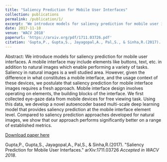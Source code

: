 ```yaml
---
title: "Saliency Prediction for Mobile User Interfaces"
collection: publications
permalink: /publication/1/
excerpt: 'We introduce models for saliency prediction for mobile user interfaces. A mobile interface may include elements like buttons, text, etc. in addition to natural images which enable performing a variety of tasks. Saliency in natural images is a well studied area. However, given the difference in what constitutes a mobile interface, and the usage context of these devices, we postulate that saliency prediction for mobile interface images requires a fresh approach. Mobile interface design involves operating on elements, the building blocks of the interface. We first collected eye-gaze data from mobile devices for free viewing task. Using this data, we develop a novel autoencoder based multi-scale deep learning model that provides saliency prediction at the mobile interface element level. Compared to saliency prediction approaches developed for natural images, we show that our approach performs significantly better on a range of established metrics.'
date: 2017-11-10
venue: 'WACV 2018'
paperurl: 'https://arxiv.org/pdf/1711.03726.pdf'
citation: 'Gupta,P., Gupta,S., Jayagopal,A., Pal,S., & Sinha,R.(2017). &quot;Saliency Prediction for Mobile User Interfaces.&quot; arXiv:1711.03726 <i>Accepted in WACV 2018</i>.'
---
```

Abstract: We introduce models for saliency prediction for mobile user interfaces. A mobile interface may include elements like buttons, text, etc. in addition to natural images which enable performing a variety of tasks. Saliency in natural images is a well studied area. However, given the difference in what constitutes a mobile interface, and the usage context of these devices, we postulate that saliency prediction for mobile interface images requires a fresh approach. Mobile interface design involves operating on elements, the building blocks of the interface. We first collected eye-gaze data from mobile devices for free viewing task. Using this data, we develop a novel autoencoder based multi-scale deep learning model that provides saliency prediction at the mobile interface element level. Compared to saliency prediction approaches developed for natural images, we show that our approach performs significantly better on a range of established metrics.

[Download paper here](https://arxiv.org/pdf/1711.03726.pdf)

Gupta,P., Gupta,S., Jayagopal,A., Pal,S., & Sinha,R.(2017). &quot;Saliency Prediction for Mobile User Interfaces.&quot; arXiv:1711.03726 <i>Accepted in WACV 2018</i>.
